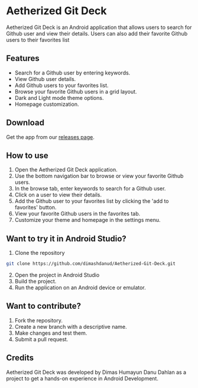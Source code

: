 # Aetherized Git Deck

Aetherized Git Deck is an Android application that allows users to search for Github user and view their details. 
Users can also add their favorite Github users to their favorites list

## Features
- Search for a Github user by entering keywords.
- View Github user details.
- Add Github users to your favorites list.
- Browse your favorite Github users in a grid layout.
- Dark and Light mode theme options.
- Homepage customization.

## Download
Get the app from our [releases page](https://github.com/dimashdanud/Aetherized-Git-Deck/releases).

## How to use
1. Open the Aetherized Git Deck application.
2. Use the bottom navigation bar to browse or view your favorite Github users.
3. In the browse tab, enter keywords to search for a Github user.
4. Click on a user to view their details.
5. Add the Github user to your favorites list by clicking the 'add to favorites' button.
6. View your favorite Github users in the favorites tab.
7. Customize your theme and homepage in the settings menu.

## Want to try it in Android Studio?
1. Clone the repository
```bash
git clone https://github.com/dimashdanud/Aetherized-Git-Deck.git
```
2. Open the project in Android Studio
3. Build the project.
4. Run the application on an Android device or emulator.

## Want to contribute?
1. Fork the repository.
2. Create a new branch with a descriptive name.
3. Make changes and test them.
4. Submit a pull request.

## Credits
Aetherized Git Deck was developed by Dimas Humayun Danu Dahlan as a project to get a hands-on experience in Android Development.
